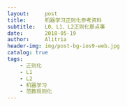 ```yaml
---
layout:     post
title:      机器学习正则化参考资料
subtitle:   L0、L1、L2正则化那点事
date:       2018-05-19
author:     Alitria
header-img: img/post-bg-ios9-web.jpg
catalog: true
tags:
    - 正则化
    - L1
    - L2
    - 机器学习
    - 范数规则化
---
```

